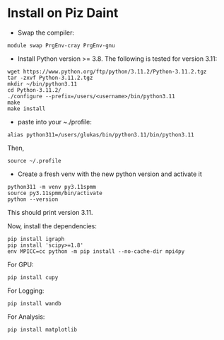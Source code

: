 # Install on Piz Daint

* Swap the compiler:

```commandline
module swap PrgEnv-cray PrgEnv-gnu
```

- Install Python version >= 3.8. The following is tested for version 3.11:

```
wget https://www.python.org/ftp/python/3.11.2/Python-3.11.2.tgz
tar -zxvf Python-3.11.2.tgz
mkdir ~/bin/python3.11
cd Python-3.11.2/
./configure --prefix=/users/<username>/bin/python3.11
make
make install
```

- paste into your ~./profile:

```
alias python311=/users/glukas/bin/python3.11/bin/python3.11
```
Then, 
```commandline
source ~/.profile
```

- Create a fresh venv with the new python version and activate it

```commandline
python311 -m venv py3.11spmm
source py3.11spmm/bin/activate
python --version
```
This should print version 3.11.

Now, install the dependencies:

```commandline
pip install igraph
pip install 'scipy>=1.8'
env MPICC=cc python -m pip install --no-cache-dir mpi4py
```
For GPU:
```commandline
pip install cupy
```
For Logging:
```commandline
pip install wandb
```
For Analysis:
```commandline
pip install matplotlib
```
